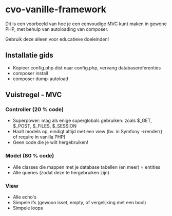 # cvo-vanille-framework
Dit is een voorbeeld van hoe je een eenvoudige MVC kunt maken in gewone PHP, met behulp van autoloading van composer.

Gebruik deze alleen voor educatieve doeleinden!

## Installatie gids
- Kopieer config.php.dist naar config.php, vervang databasereferenties
- composer install
- composer dump-autoload

## Vuistregel - MVC
### Controller (20 % code)
- Superpower: mag als enige superglobals gebruiken: zoals $_GET, $_POST, $_FILES, $_SESSION
- Haalt models op, eindigt altijd met een view (bv. in Symfony ->render() of require in vanilla PHP)
- Geen code die je wilt hergebruiken!
### Model (80 % code)
- Alle classes die mappen met je database tabellen (en meer) = entities
- Alle queries (zodat deze te hergebruiken zijn)
### View
- Alle echo's
- Simpele ifs (gewoon isset, empty, of vergelijking met een bool)
- Simpele loops